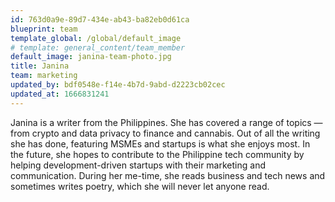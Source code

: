 ```yaml
---
id: 763d0a9e-89d7-434e-ab43-ba82eb0d61ca
blueprint: team
template_global: /global/default_image
# template: general_content/team_member
default_image: janina-team-photo.jpg
title: Janina
team: marketing
updated_by: bdf0548e-f14e-4b7d-9abd-d2223cb02cec
updated_at: 1666831241
---
```

Janina is a writer from the Philippines. She has covered a range of topics — from crypto and data privacy to finance and cannabis. Out of all the writing she has done, featuring MSMEs and startups is what she enjoys most. In the future, she hopes to contribute to the Philippine tech community by helping development-driven startups with their marketing and communication. During her me-time, she reads business and tech news and sometimes writes poetry, which she will never let anyone read.